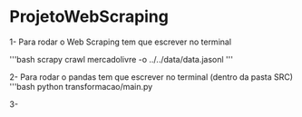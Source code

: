 # ProjetoWebScraping

1- Para rodar o Web Scraping tem que escrever no terminal

'''bash
scrapy crawl mercadolivre -o ../../data/data.jasonl
'''

2- Para rodar o pandas tem que escrever no terminal (dentro da pasta SRC)
'''bash
python transformacao/main.py

3- 